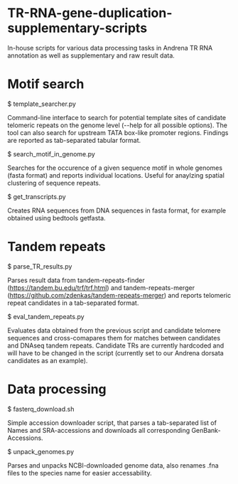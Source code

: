 # TR-RNA-gene-duplication-supplementary-scripts
In-house scripts for various data processing tasks in Andrena TR RNA annotation as well as supplementary 
and raw result data.



# Motif search

$ template_searcher.py

Command-line interface to search for potential template sites of candidate telomeric repeats
on the genome level (--help for all possible options). The tool can also search for upstream
TATA box-like promoter regions. 
Findings are reported as tab-separated tabular format.

$ search_motif_in_genome.py

Searches for the occurence of a given sequence motif in whole genomes (fasta format) and reports individual
locations. 
Useful for anaylzing spatial clustering of sequence repeats.

$ get_transcripts.py

Creates RNA sequences from DNA sequences in fasta format, for example obtained using
bedtools getfasta.


# Tandem repeats

$ parse_TR_results.py

Parses result data from tandem-repeats-finder (https://tandem.bu.edu/trf/trf.html) and 
tandem-repeats-merger (https://github.com/zdenkas/tandem-repeats-merger) and reports telomeric repeat
candidates in a tab-separated format. 

$ eval_tandem_repeats.py

Evaluates data obtained from the previous script and candidate telomere sequences and cross-comapares
them for matches between candidates and DNAseq tandem repeats.
Candidate TRs are currently hardcoded and will have to be changed in the script (currently
set to our Andrena dorsata candidates as an example).


# Data processing

$ fasterq_download.sh

Simple accession downloader script, that parses a tab-separated list of Names and SRA-accessions and
downloads all corresponding GenBank-Accessions.

$ unpack_genomes.py

Parses and unpacks NCBI-downloaded genome data, also renames .fna files to the species name for 
easier accessability. 

